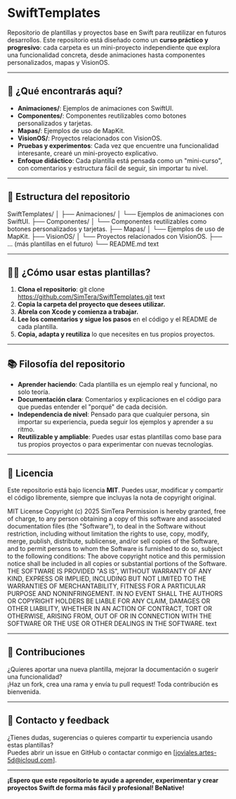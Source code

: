 # SwiftTemplates

Repositorio de plantillas y proyectos base en Swift para reutilizar en futuros desarrollos. Este repositorio está diseñado como un **curso práctico y progresivo**: cada carpeta es un mini-proyecto independiente que explora una funcionalidad concreta, desde animaciones hasta componentes personalizados, mapas y VisionOS.

---

## 🚀 ¿Qué encontrarás aquí?

- **Animaciones/**: Ejemplos de animaciones con SwiftUI.
- **Componentes/**: Componentes reutilizables como botones personalizados y tarjetas.
- **Mapas/**: Ejemplos de uso de MapKit.
- **VisionOS/**: Proyectos relacionados con VisionOS.
- **Pruebas y experimentos**: Cada vez que encuentre una funcionalidad interesante, crearé un mini-proyecto explicativo.
- **Enfoque didáctico**: Cada plantilla está pensada como un "mini-curso", con comentarios y estructura fácil de seguir, sin importar tu nivel.

---

## 📂 Estructura del repositorio

SwiftTemplates/
│
├── Animaciones/
│ └── Ejemplos de animaciones con SwiftUI.
├── Componentes/
│ └── Componentes reutilizables como botones personalizados y tarjetas.
├── Mapas/
│ └── Ejemplos de uso de MapKit.
├── VisionOS/
│ └── Proyectos relacionados con VisionOS.
├── ... (más plantillas en el futuro)
└── README.md
text

---

## 🧑‍💻 ¿Cómo usar estas plantillas?

1. **Clona el repositorio**:
git clone https://github.com/SimTera/SwiftTemplates.git
text
2. **Copia la carpeta del proyecto que desees utilizar.**
3. **Ábrela con Xcode y comienza a trabajar.**
4. **Lee los comentarios y sigue los pasos** en el código y el README de cada plantilla.
5. **Copia, adapta y reutiliza** lo que necesites en tus propios proyectos.

---

## 📚 Filosofía del repositorio

- **Aprender haciendo**: Cada plantilla es un ejemplo real y funcional, no solo teoría.
- **Documentación clara**: Comentarios y explicaciones en el código para que puedas entender el "porqué" de cada decisión.
- **Independencia de nivel**: Pensado para que cualquier persona, sin importar su experiencia, pueda seguir los ejemplos y aprender a su ritmo.
- **Reutilizable y ampliable**: Puedes usar estas plantillas como base para tus propios proyectos o para experimentar con nuevas tecnologías.

---

## 📝 Licencia

Este repositorio está bajo licencia **MIT**. Puedes usar, modificar y compartir el código libremente, siempre que incluyas la nota de copyright original.

MIT License
Copyright (c) 2025 SimTera
Permission is hereby granted, free of charge, to any person obtaining a copy
of this software and associated documentation files (the "Software"), to deal
in the Software without restriction, including without limitation the rights
to use, copy, modify, merge, publish, distribute, sublicense, and/or sell
copies of the Software, and to permit persons to whom the Software is
furnished to do so, subject to the following conditions:
The above copyright notice and this permission notice shall be included in all
copies or substantial portions of the Software.
THE SOFTWARE IS PROVIDED "AS IS", WITHOUT WARRANTY OF ANY KIND, EXPRESS OR
IMPLIED, INCLUDING BUT NOT LIMITED TO THE WARRANTIES OF MERCHANTABILITY,
FITNESS FOR A PARTICULAR PURPOSE AND NONINFRINGEMENT. IN NO EVENT SHALL THE
AUTHORS OR COPYRIGHT HOLDERS BE LIABLE FOR ANY CLAIM, DAMAGES OR OTHER
LIABILITY, WHETHER IN AN ACTION OF CONTRACT, TORT OR OTHERWISE, ARISING FROM,
OUT OF OR IN CONNECTION WITH THE SOFTWARE OR THE USE OR OTHER DEALINGS IN THE
SOFTWARE.
text

---

## 🤝 Contribuciones

¿Quieres aportar una nueva plantilla, mejorar la documentación o sugerir una funcionalidad?  
¡Haz un fork, crea una rama y envía tu pull request! Toda contribución es bienvenida.

---

## 📢 Contacto y feedback

¿Tienes dudas, sugerencias o quieres compartir tu experiencia usando estas plantillas?  
Puedes abrir un issue en GitHub o contactar conmigo en [joviales.artes-5d@icloud.com].

---

**¡Espero que este repositorio te ayude a aprender, experimentar y crear proyectos Swift de forma más fácil y profesional! BeNative!**

